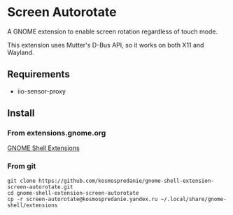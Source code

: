 # Screen Autorotate

A GNOME extension to enable screen rotation regardless of touch mode.

This extension uses Mutter's D-Bus API, so it works on both X11 and Wayland.

## Requirements

- iio-sensor-proxy

## Install

### From extensions.gnome.org

[GNOME Shell Extensions](https://extensions.gnome.org/extension/4191/screen-autorotate/)

### From git

```
git clone https://github.com/kosmospredanie/gnome-shell-extension-screen-autorotate.git
cd gnome-shell-extension-screen-autorotate
cp -r screen-autorotate@kosmospredanie.yandex.ru ~/.local/share/gnome-shell/extensions
```
